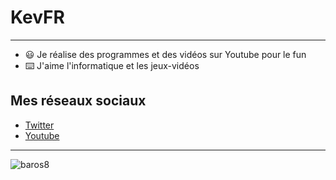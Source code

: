 
# KevFR

<hr>

* :smiley: Je réalise des programmes et des vidéos sur Youtube pour le fun
* :keyboard: J'aime l'informatique et les jeux-vidéos 

## Mes réseaux sociaux

* [Twitter](https://twitter.com/KevFR2)
* [Youtube](https://www.youtube.com/channel/UCCPSET9zTIvoaK-WwoAe-Gw)

<hr>

![baros8](https://user-images.githubusercontent.com/70813133/181611753-5e467d19-910a-4c39-9fad-19121cee6f29.png)

